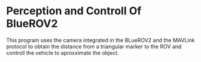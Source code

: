# Perception and Controll Of BlueROV2
 This program uses the camera integrated in the BLueROV2 and the MAVLink protocol to obtain the distance from a triangular marker to the ROV and controll the vehicle to aproxximate the object.
